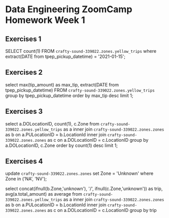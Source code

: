 # Data Engineering ZoomCamp Homework Week 1

## Exercises 1 ##
SELECT count(1) FROM `crafty-sound-339022.zones.yellow_trips` 
where
extract(DATE from tpep_pickup_datetime) = '2021-01-15';

## Exercises 2 ##
select max(tip_amount) as max_tip, extract(DATE from tpep_pickup_datetime)  FROM `crafty-sound-339022.zones.yellow_trips` 
group by  tpep_pickup_datetime
order by max_tip desc
limit 1;

## Exercises 3 ##
select a.DOLocationID, count(1), c.Zone from `crafty-sound-339022.zones.yellow_trips` as a
inner join `crafty-sound-339022.zones.zones` as b on 
a.PULocationID = b.LocationId
inner join `crafty-sound-339022.zones.zones` as c on
a.DOLocationID = c.LocationID
group by a.DOLocationID, c.Zone
order by count(1) desc
limit 1;

## Exercises 4 ##
update `crafty-sound-339022.zones.zones`
    set Zone = 'Unknown'
    where Zone in ('NA', 'NV');

select concat(ifnull(b.Zone,'unknown'), '/', ifnull(c.Zone,'unknown')) as trip, avg(a.total_amount) as average  from `crafty-sound-339022.zones.yellow_trips` as a
inner join `crafty-sound-339022.zones.zones` as b on 
a.PULocationID = b.LocationId
inner join `crafty-sound-339022.zones.zones` as c on
a.DOLocationID = c.LocationID
group by trip
